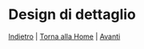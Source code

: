 # Design di dettaglio

[Indietro](3-design_architetturale.md) | [Torna alla Home](index.md) | [Avanti](5-implementazione.md)